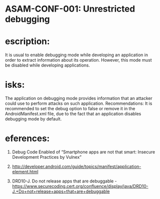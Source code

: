 
# ASAM-CONF-001: Unrestricted debugging

#  escription:
It is usual to enable debugging mode while developing an application in order to extract information about its operation. However, this mode must be disabled while developing applications.


#  isks:
The application on debugging mode provides information that an attacker could use to perform attacks on such application.
Recommendations:
It is recommended to set the debug option to false or remove it in the AndroidManifest.xml file, due to the fact that an application disables debugging mode by default.

#  eferences:
1. Debug Code Enabled of “Smartphone apps are not that smart: Insecure Development Practices by Vulnex”

2. http://developer.android.com/guide/topics/manifest/application-element.html

3. DRD10-J. Do not release apps that are debuggable - https://www.securecoding.cert.org/confluence/display/java/DRD10-J.+Do+not+release+apps+that+are+debuggable

